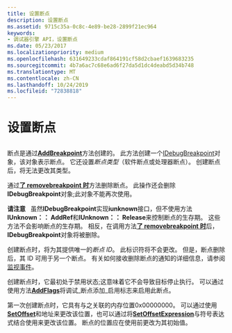 ```yaml
---
title: 设置断点
description: 设置断点
ms.assetid: 9715c35a-0c8c-4e89-be28-2899f21ec964
keywords:
- 调试器引擎 API，设置断点
ms.date: 05/23/2017
ms.localizationpriority: medium
ms.openlocfilehash: 631649233cdaf864191cf58d2cbaef1639683235
ms.sourcegitcommit: 4b7a6ac7c68e6ad6f27da5d1dc4deabd5d34b748
ms.translationtype: MT
ms.contentlocale: zh-CN
ms.lasthandoff: 10/24/2019
ms.locfileid: "72838818"
---
```

# <a name="setting-breakpoints"></a>设置断点


## <span id="ddk_using_breakpoints_dbx"></span><span id="DDK_USING_BREAKPOINTS_DBX"></span>


断点是通过[**AddBreakpoint**](https://docs.microsoft.com/windows-hardware/drivers/ddi/dbgeng/nf-dbgeng-idebugcontrol3-addbreakpoint)方法创建的。 此方法创建一个[IDebugBreakpoint](https://docs.microsoft.com/windows-hardware/drivers/ddi/dbgeng/nn-dbgeng-idebugbreakpoint)对象，该对象表示断点。 它还设置*断点类型*（软件断点或处理器断点）。 创建断点后，将无法更改其类型。

通过[**了 removebreakpoint 时**](https://docs.microsoft.com/windows-hardware/drivers/ddi/dbgeng/nf-dbgeng-idebugcontrol3-removebreakpoint)方法删除断点。 此操作还会删除**IDebugBreakpoint**对象;此对象不能再次使用。

**请注意**   虽然**IDebugBreakpoint**实现**iunknown**接口，但不使用方法**IUnknown：： AddRef**和**IUnknown：： Release**来控制断点的生存期。 这些方法不会影响断点的生存期。 相反，在调用方法[**了 removebreakpoint 时**](https://docs.microsoft.com/windows-hardware/drivers/ddi/dbgeng/nf-dbgeng-idebugcontrol3-removebreakpoint)后， **IDebugBreakpoint**对象将被删除。

 

创建断点时，将为其提供唯一的*断点 ID*。 此标识符将不会更改。 但是，断点删除后，其 ID 可用于另一个断点。 有关如何接收删除断点的通知的详细信息，请参阅[监视事件](monitoring-events.md)。

创建断点时，它最初处于禁用状态;这意味着它不会导致目标停止执行。 可以通过使用方法[**AddFlags**](https://docs.microsoft.com/windows-hardware/drivers/ddi/dbgeng/nf-dbgeng-idebugbreakpoint2-addflags)将调试\_断点添加\_启用标志来启用此断点。

第一次创建断点时，它具有与之关联的内存位置0x00000000。 可以通过使用[**SetOffset**](https://docs.microsoft.com/windows-hardware/drivers/ddi/dbgeng/nf-dbgeng-idebugbreakpoint2-setoffset)和地址来更改该位置，也可以通过将[**SetOffsetExpression**](https://docs.microsoft.com/windows-hardware/drivers/ddi/dbgeng/nf-dbgeng-idebugbreakpoint2-setoffsetexpression)与符号表达式结合使用来更改该位置。 断点的位置应在使用前更改为其初始值。

 

 





